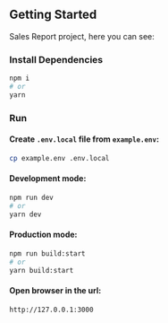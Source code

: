 ## Getting Started

Sales Report project, here you can see:

### Install Dependencies

```bash
npm i
# or
yarn
```

### Run

#### Create `.env.local` file from `example.env`:

```bash
cp example.env .env.local
```

#### Development mode:

```bash
npm run dev
# or
yarn dev
```

#### Production mode:

```bash
npm run build:start
# or
yarn build:start
```

#### Open browser in the url:

```bash
http://127.0.0.1:3000
```
